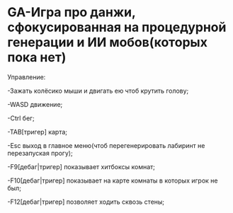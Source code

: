 # GA-Игра про данжи, сфокусированная на процедурной генерации и ИИ мобов(которых пока нет)

Управление:

-Зажать колёсико мыши и двигать ею чтоб крутить голову;

-WASD движение;

-Ctrl бег;

-TAB[тригер] карта;

-Esc выход в главное меню(чтоб перегенерировать лабиринт не перезапуская прогу);



-F9[дебаг|тригер] показывает хитбоксы комнат;

-F10[дебаг|тригер] показывает на карте комнаты в которых игрок не был;

-F12[дебаг|тригер] позволяет ходить сквозь стены;
